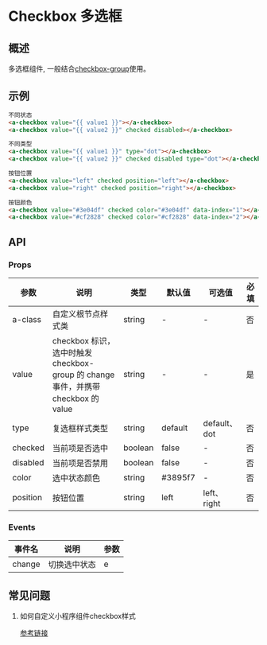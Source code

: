 # Checkbox 多选框

## 概述

多选框组件, 一般结合[checkbox-group](./checkboxGroup.md)使用。

## 示例

```html
不同状态
<a-checkbox value="{{ value1 }}"></a-checkbox>
<a-checkbox value="{{ value2 }}" checked disabled></a-checkbox>

不同类型
<a-checkbox value="{{ value1 }}" type="dot"></a-checkbox>
<a-checkbox value="{{ value2 }}" checked disabled type="dot"></a-checkbox>

按钮位置
<a-checkbox value="left" checked position="left"></a-checkbox>
<a-checkbox value="right" checked position="right"></a-checkbox>

按钮颜色
<a-checkbox value="#3e04df" checked color="#3e04df" data-index="1"></a-checkbox>
<a-checkbox value="#cf2828" checked color="#cf2828" data-index="2"></a-checkbox>
```

## API

### Props

| 参数     | 说明                                                                              | 类型    | 默认值  | 可选值      | 必填 |
| -------- | --------------------------------------------------------------------------------- | ------- | ------- | ----------- | ---- |
| a-class  | 自定义根节点样式类                                                                | string  | -       | -           | 否   |
| value    | checkbox 标识，选中时触发 checkbox-group 的 change 事件，并携带 checkbox 的 value | string  | -       | -           | 是   |
| type     | 复选框样式类型 | string  | default      | default、dot           | 否   |
| checked  | 当前项是否选中                                                                    | boolean | false   | -           | 否   |
| disabled | 当前项是否禁用                                                                    | boolean | false   | -           | 否   |
| color    | 选中状态颜色                                                                      | string  | #3895f7 | -           | 否   |
| position | 按钮位置                                                                          | string  | left    | left、right | 否   |

### Events

| 事件名 | 说明         | 参数 |
| ------ | ------------ | ---- |
| change | 切换选中状态 | e    |

## 常见问题
  
1. 如何自定义小程序组件checkbox样式

   [参考链接](https://developers.weixin.qq.com/community/develop/doc/0002248876cbe090bf9db071d5b400)
